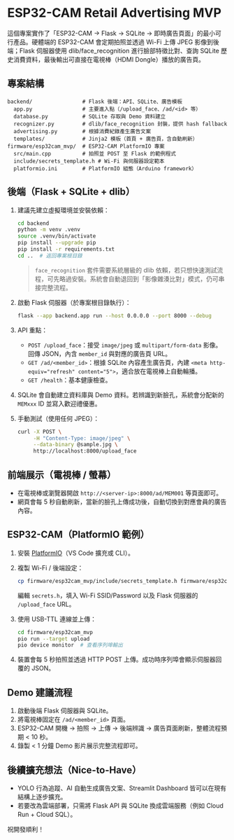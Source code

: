 # ESP32-CAM Retail Advertising MVP

這個專案實作了「ESP32-CAM → Flask → SQLite → 即時廣告頁面」的最小可行產品。硬體端的 ESP32-CAM 會定期拍照並透過 Wi-Fi 上傳 JPEG 影像到後端；Flask 伺服器使用 dlib/face_recognition 進行臉部特徵比對、查詢 SQLite 歷史消費資料，最後輸出可直接在電視棒（HDMI Dongle）播放的廣告頁。

## 專案結構

```
backend/                # Flask 後端：API、SQLite、廣告模板
  app.py                # 主要進入點（/upload_face、/ad/<id> 等）
  database.py           # SQLite 存取與 Demo 資料建立
  recognizer.py         # dlib/face_recognition 封裝，提供 hash fallback
  advertising.py        # 根據消費紀錄產生廣告文案
  templates/            # Jinja2 模板（首頁 + 廣告頁，含自動刷新）
firmware/esp32cam_mvp/  # ESP32-CAM PlatformIO 專案
  src/main.cpp          # 拍照並 POST 至 Flask 的範例程式
  include/secrets_template.h # Wi-Fi 與伺服器設定範本
  platformio.ini        # PlatformIO 組態（Arduino framework）
```

## 後端（Flask + SQLite + dlib）

1. 建議先建立虛擬環境並安裝依賴：

   ```bash
   cd backend
   python -m venv .venv
   source .venv/bin/activate
   pip install --upgrade pip
   pip install -r requirements.txt
   cd ..  # 返回專案根目錄
   ```

   > `face_recognition` 套件需要系統層級的 dlib 依賴，若只想快速測試流程，可先略過安裝。系統會自動退回到「影像雜湊比對」模式，仍可串接完整流程。

2. 啟動 Flask 伺服器（於專案根目錄執行）：

   ```bash
   flask --app backend.app run --host 0.0.0.0 --port 8000 --debug
   ```

3. API 重點：

   - `POST /upload_face`：接受 `image/jpeg` 或 `multipart/form-data` 影像。回傳 JSON，內含 `member_id` 與對應的廣告頁 URL。
   - `GET /ad/<member_id>`：根據 SQLite 內容產生廣告頁，內建 `<meta http-equiv="refresh" content="5">`，適合放在電視棒上自動輪播。
   - `GET /health`：基本健康檢查。

4. SQLite 會自動建立資料庫與 Demo 資料。若辨識到新臉孔，系統會分配新的 `MEMxxx` ID 並寫入歡迎禮優惠。

5. 手動測試（使用任何 JPEG）：

   ```bash
   curl -X POST \
        -H "Content-Type: image/jpeg" \
        --data-binary @sample.jpg \
        http://localhost:8000/upload_face
   ```

## 前端展示（電視棒 / 螢幕）

- 在電視棒或瀏覽器開啟 `http://<server-ip>:8000/ad/MEM001` 等頁面即可。
- 網頁會每 5 秒自動刷新，當新的臉孔上傳成功後，自動切換到對應會員的廣告內容。

## ESP32-CAM（PlatformIO 範例）

1. 安裝 [PlatformIO](https://platformio.org/)（VS Code 擴充或 CLI）。
2. 複製 Wi-Fi / 後端設定：

   ```bash
   cp firmware/esp32cam_mvp/include/secrets_template.h firmware/esp32cam_mvp/include/secrets.h
   ```

   編輯 `secrets.h`，填入 Wi-Fi SSID/Password 以及 Flask 伺服器的 `/upload_face` URL。

3. 使用 USB-TTL 連線並上傳：

   ```bash
   cd firmware/esp32cam_mvp
   pio run --target upload
   pio device monitor  # 查看序列埠輸出
   ```

4. 裝置會每 5 秒拍照並透過 HTTP POST 上傳。成功時序列埠會顯示伺服器回覆的 JSON。

## Demo 建議流程

1. 啟動後端 Flask 伺服器與 SQLite。
2. 將電視棒固定在 `/ad/<member_id>` 頁面。
3. ESP32-CAM 開機 → 拍照 → 上傳 → 後端辨識 → 廣告頁面刷新，整體流程預期 < 10 秒。
4. 錄製 < 1 分鐘 Demo 影片展示完整流程即可。

## 後續擴充想法（Nice-to-Have）

- YOLO 行為追蹤、AI 自動生成廣告文案、Streamlit Dashboard 皆可以在現有結構上逐步擴充。
- 若要改為雲端部署，只需將 Flask API 與 SQLite 換成雲端服務（例如 Cloud Run + Cloud SQL）。

祝開發順利！
